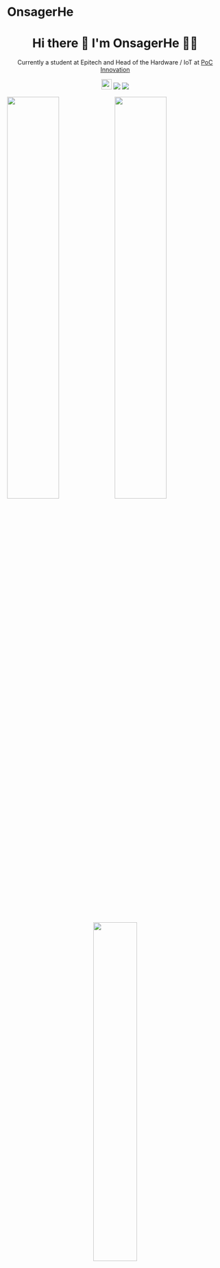 # OnsagerHe

<h1 align='center'>
  Hi there 👋 I'm OnsagerHe 👩‍💻
</h1>

<p align='center'>
    Currently a student at Epitech and Head of the Hardware / IoT at <a href=https://github.com/PoCInnovation>PoC Innovation </a>
</p>


<p align='center'>
<img src="https://hatscripts.github.io/circle-flags/flags/fr.svg" width="24">
<code><img src="https://visitor-badge.glitch.me/badge?page_id=OnsagerHe&style=flat-square"/></code>
<code><img src="https://badges.pufler.dev/repos/OnsagerHe"/></code>
</p>

<p float="left">
  <img src="https://github-readme-stats.vercel.app/api?username=OnsagerHe&show_icons=true&theme=midnight-purple&layout=compact&count_private=true&include_all_commits=true" width="49%" />

  <img src="https://github-readme-streak-stats.herokuapp.com/?user=OnsagerHe&theme=midnight-purple&layout=compact" width="49%" /> 
</p>

<p align='center'>
<img src="https://github-readme-stats.vercel.app/api/top-langs/?username=OnsagerHe&layout=compact&theme=midnight-purple&langs_count=10&hide=shell,makefile&orgs=PoCInnovation&role=OWNER,ORGANIZATION_MEMBER,COLLABORATOR" width="45%" />

</p>


<p align='center'>
